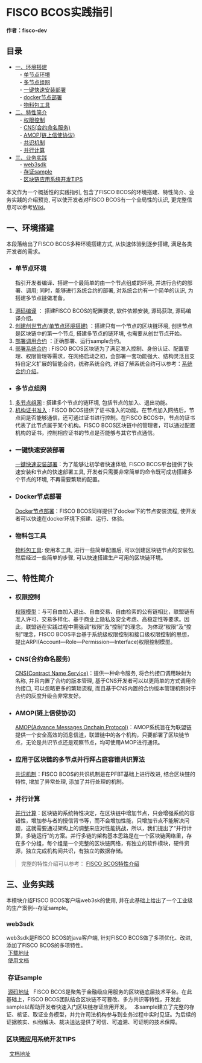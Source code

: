 
# FISCO BCOS实践指引  

**作者：fisco-dev**

<!-- TOC -->

## 目录
- [一、环境搭建](#一、环境搭建)  
    - [单节点环境](#11-单节点环境)  
    - [多节点组网](#12-多节点组网)  
    - [一键快速安装部署](#13-一键快速安装部署)  
    - [docker节点部署](#14-docker节点部署)  
    - [物料包工具](#15-使用物料包工具快速搭建环境)
- [二、特性简介](#二、特性简介)   
    - [权限控制](#21-权限控制)  
    - [CNS(合约命名服务)](#22-CNS(合约命名服务))  
    - [AMOP(链上信使协议)](#23-AMOP(链上信使协议))  
    - [共识机制](#24-应用于区块链的多节点并行拜占庭容错共识算法)  
    - [并行计算](#25-并行计算)  
- [三、业务实践](#三、业务实践)  
    - [web3sdk](#31-web3sdk)  
    - [存证sample](#32-存证sample)    
    - [区块链应用系统开发TIPS](#33-区块链应用系统开发TIPS)    

本文作为一个概括性的实践指引, 包含了FISCO BCOS的环境搭建、特性简介、业务实践的介绍预览, 可以使开发者对FISCO BCOS有一个全局性的认识, 更完整信息可以参考[Wiki](https://github.com/FISCO-BCOS/Wiki)。
## 一、环境搭建  
本段落给出了FISCO BCOS多种环境搭建方式, 从快速体验到逐步搭建, 满足各类开发者的需求。
- ### 单节点环境  
  指引开发者编译、搭建一个最简单的由一个节点组成的环境, 并进行合约的部署、调用; 同时，能够进行系统合约的部署, 对系统合约有一个简单的认识, 为搭建多节点链做准备。  
1. [源码编译](https://github.com/FISCO-BCOS/FISCO-BCOS/tree/master/doc/manual#13-编译源码) ： 搭建FISCO BCOS的配置要求, 软件依赖安装, 源码获取, 源码编译介绍。 
2. [创建创世节点(单节点环境搭建)](https://github.com/FISCO-BCOS/FISCO-BCOS/tree/master/doc/manual#第二章-创建创世节点) ：搭建只有一个节点的区块链环境, 创世节点是区块链中的第一个节点, 搭建多节点的链环境, 也需要从创世节点开始。 
3. [部署调用合约](https://github.com/FISCO-BCOS/FISCO-BCOS/tree/master/doc/manual#第三章-部署合约调用合约)  ：正确部署、运行sample合约。
4. [部署系统合约](https://github.com/FISCO-BCOS/FISCO-BCOS/tree/master/doc/manual#第四章-部署系统合约) : FISCO BCOS区块链为了满足准入控制、身份认证、配置管理、权限管理等需求，在网络启动之初，会部署一套功能强大、结构灵活且支持自定义扩展的智能合约，统称系统合约, 详细了解系统合约可以参考：[系统合约介绍](https://github.com/FISCO-BCOS/Wiki/tree/master/FISCO-BCOS%E7%B3%BB%E7%BB%9F%E5%90%88%E7%BA%A6%E4%BB%8B%E7%BB%8D)。
- ### 多节点组网  
1. [多节点组网](https://github.com/FISCO-BCOS/FISCO-BCOS/tree/master/doc/manual#第六章-多节点组网) : 搭建多个节点的链环境, 包括节点的加入、退出功能。
2. [机构证书准入](https://github.com/FISCO-BCOS/FISCO-BCOS/tree/master/doc/manual#第七章-机构证书准入) : FISCO BCOS提供了证书准入的功能。在节点加入网络后，节点间是否能够通信，还可通过证书进行控制。在FISCO BCOS中，节点的证书代表了此节点属于某个机构。FISCO BCOS区块链中的管理者，可以通过配置机构的证书，控制相应证书的节点是否能够与其它节点通信。
- ### 一键快速安装部署
  [一键快速安装部署](https://github.com/FISCO-BCOS/FISCO-BCOS/tree/master/sample)：为了能够让初学者快速体验, FISCO BCOS平台提供了快速安装和节点的快速部署工具, 开发者只需要非常简单的命令既可成功搭建多个节点的环境, 不再需要繁琐的配置。  
- ### Docker节点部署  
  [Docker节点部署](https://github.com/FISCO-BCOS/FISCO-BCOS/tree/master/docker)：FISCO BCOS同样提供了docker下的节点安装流程, 使开发者可以快速在docker环境下搭建、运行、体验。  
- ### 物料包工具  
  [物料包工具](https://github.com/FISCO-BCOS/fisco-package-build-tool): 使用本工具, 进行一些简单配置后, 可以创建区块链节点的安装包, 然后经过一些简单的步骤, 可以快速搭建生产可用的区块链环境。 

## 二、特性简介
- ### 权限控制  
  [权限模型](https://github.com/FISCO-BCOS/Wiki/tree/master/FISCO%20BCOS%E6%9D%83%E9%99%90%E6%A8%A1%E5%9E%8B)：与可自由加入退出、自由交易、自由检索的公有链相比，联盟链有准入许可、交易多样化、基于商业上隐私及安全考虑、高稳定性等要求。因此，联盟链在实践过程中需强调“权限”及“控制”的理念。
  为体现“权限”及“控制”理念，FISCO BCOS平台基于系统级权限控制和接口级权限控制的思想，提出ARPI(Account—Role—Permission—Interface)权限控制模型。
- ### CNS(合约命名服务)  
  [CNS(Contract Name Service)](https://github.com/FISCO-BCOS/Wiki/tree/master/Contract_Name%20Service%E6%9C%8D%E5%8A%A1)：提供一种命令服务, 将合约接口调用映射为名称, 并且内置了合约的版本管理, 基于CNS开发者可以以更简单的方式调用合约接口, 可以忽略更多的繁琐流程, 而且基于CNS内置的合约版本管理机制对于合约的灰度升级会非常友好。
- ### AMOP(链上信使协议)
  [AMOP(Advance Messages Onchain Protocol)](https://github.com/FISCO-BCOS/Wiki/tree/master/AMOP%E4%BD%BF%E7%94%A8%E6%8C%87%E5%8D%97)：AMOP系统旨在为联盟链提供一个安全高效的消息信道，联盟链中的各个机构，只要部署了区块链节点，无论是共识节点还是观察节点，均可使用AMOP进行通讯。  
- ### 应用于区块链的多节点并行拜占庭容错共识算法  
  [共识机制](https://github.com/FISCO-BCOS/Wiki/tree/master/%E5%BA%94%E7%94%A8%E4%BA%8E%E5%8C%BA%E5%9D%97%E9%93%BE%E7%9A%84%E5%A4%9A%E8%8A%82%E7%82%B9%E5%B9%B6%E8%A1%8C%E6%8B%9C%E5%8D%A0%E5%BA%AD%E5%AE%B9%E9%94%99%E5%85%B1%E8%AF%86%E7%AE%97%E6%B3%95)：FISCO BCOS的共识机制是在PFBT基础上进行改进, 结合区块链的特性, 增加了异常处理, 添加了并行处理的机制。
- ### 并行计算  
  [并行计算](https://github.com/FISCO-BCOS/Wiki/tree/master/FISCO-BCOS%E5%B9%B6%E8%A1%8C%E8%AE%A1%E7%AE%97%E4%BB%8B%E7%BB%8D)：区块链的系统特性决定，在区块链中增加节点，只会增强系统的容错性，增加参与者的授信背书等，而不会增加性能，只增加节点不能解决问题，这就需要通过架构上的调整来应对性能挑战，所以，我们提出了“并行计算，多链运行”的方案。并行多链的架构基本思路是在一个区块链网络里，存在多个分组，每个组是一个完整的区块链网络，有独立的软件模块，硬件资源，独立完成机构间共识，有独立的数据存储。
> 完整的特性介绍可以参考：
> [FISCO BCOS特性介绍](https://github.com/FISCO-BCOS/Wiki/blob/master/FISCO%20BCOS%E7%89%B9%E6%80%A7%E4%BB%8B%E7%BB%8D.pdf)
## 三、业务实践  
本模块介绍FISCO BCOS客户端web3sk的使用, 并在此基础上给出了一个工业级的生产案例--存证sample。
### web3sdk  
  web3sdk是FISCO BCOS的java客户端, 针对FISCO BCOS做了多项优化、改进, 添加了FISCO BCOS的多项特性。    
  [下载地址](https://github.com/FISCO-BCOS/web3sdk)    
  [使用文档](https://github.com/FISCO-BCOS/web3sdk/blob/master/README.md)    
###  存证sample
  [源码地址](https://github.com/FISCO-BCOS/Wiki/tree/master/%E5%AD%98%E8%AF%81sample%E8%AF%B4%E6%98%8E)  
  FISCO BCOS是聚焦于金融级应用服务的区块链底层技术平台。在此基础上，FISCO BCOS团队结合区块链不可篡改、多方共识等特性，开发此sample以帮助开发者快速入门区块链存证应用开发。  
  本sample建立了完整的存证、核证、取证业务模型，并允许司法机构参与到业务过程中实时见证。为后续的证据核实、纠纷解决、裁决送达提供了可信、可追溯、可证明的技术保障。  
### 区块链应用系统开发TIPS  
   [文档地址](https://github.com/FISCO-BCOS/Wiki/tree/master/%E5%8C%BA%E5%9D%97%E9%93%BE%E5%BA%94%E7%94%A8%E7%B3%BB%E7%BB%9F%E5%BC%80%E5%8F%91TIPS)
